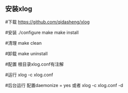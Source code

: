 安装xlog
----------

\#下载
https://github.com/qidasheng/xlog


\#安装
./configure
make
make install

\#清理
make clean

\#卸载
make uninstall


\#配置
根目录xlog.conf有注解


\#运行
xlog -c xlog.conf

\#后台运行
配置daemonize = yes
或者
xlog -c xlog.conf -d



